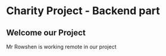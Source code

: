 # Charity Project - Backend part
## Welcome our Project
Mr Rowshen is working remote in our project
